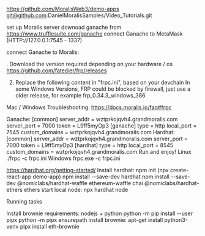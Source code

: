 https://github.com/MoralisWeb3/demo-apps
git@github.com:DanielMoralisSamples/Video_Tutorials.git

set up Moralis server
downoad ganache from https://www.trufflesuite.com/ganache
connect Ganache to MetaMask (HTTP://127.0.0.1:7545 - 1337)


connect Ganache to Moralis:

. Download the version required depending on your hardware / os
https://github.com/fatedier/frp/releases

2. Replace the following content in "frpc.ini", based on your devchain
In some Windows Versions, FRP could be blocked by firewall, just use a older release, for example frp_0.34.3_windows_386

Mac / Windows Troubleshooting: https://docs.moralis.io/faq#frpc


Ganache:
[common]
  server_addr = wztprkojqvh4.grandmoralis.com
  server_port = 7000
  token = L9ff5myOp3
[ganache]
  type = http
  local_port = 7545
  custom_domains = wztprkojqvh4.grandmoralis.com
Hardhat:
[common]
  server_addr = wztprkojqvh4.grandmoralis.com
  server_port = 7000
  token = L9ff5myOp3
[hardhat]
  type = http
  local_port = 8545
  custom_domains = wztprkojqvh4.grandmoralis.com
Run and enjoy!
 Linux
./frpc -c frpc.ini
 Windows
frpc.exe -c frpc.ini


https://hardhat.org/getting-started/
Install hardhat:
npm init (npx create-react-app demo-app)
npm install --save-dev hardhat
npm install --save-dev @nomiclabs/hardhat-waffle ethereum-waffle chai @nomiclabs/hardhat-ethers ethers
start local node:
npx hardhat node

Running tasks


Install brownie
requirements: nodejs + python
python -m pip install --user pipx
python -m pipx ensurepath
install brownie:
apt-get install python3-venv
pipx install eth-brownie